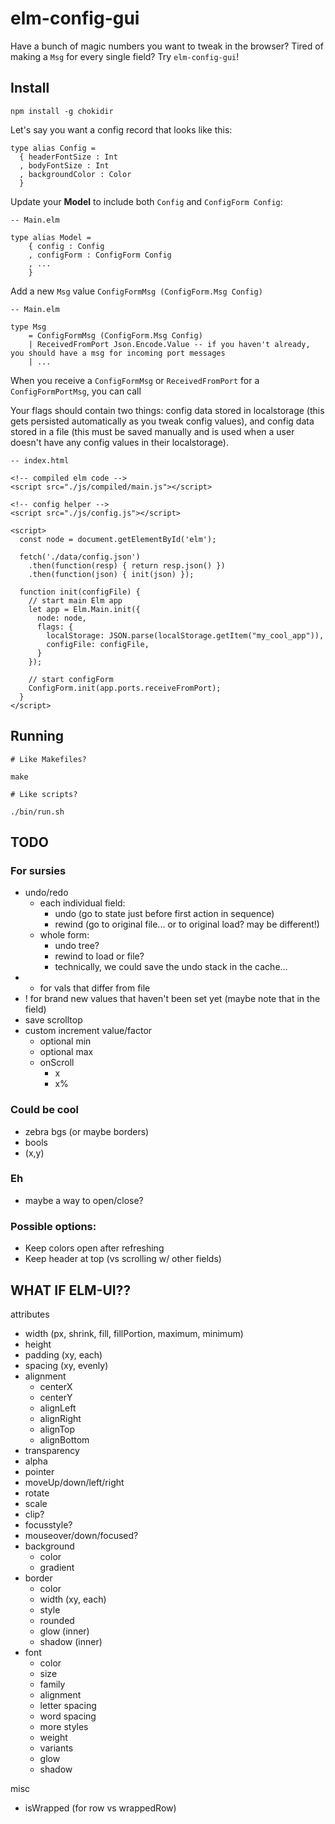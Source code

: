 # elm-config-gui

Have a bunch of magic numbers you want to tweak in the browser? Tired of making a `Msg` for every single field? Try `elm-config-gui`!

## Install

```
npm install -g chokidir
```

Let's say you want a config record that looks like this:

```
type alias Config =
  { headerFontSize : Int
  , bodyFontSize : Int
  , backgroundColor : Color
  }
```

Update your **Model** to include both `Config` and `ConfigForm Config`:

```
-- Main.elm

type alias Model =
    { config : Config
    , configForm : ConfigForm Config
    , ...
    }
```

Add a new `Msg` value `ConfigFormMsg (ConfigForm.Msg Config)`

```
-- Main.elm

type Msg
    = ConfigFormMsg (ConfigForm.Msg Config)
    | ReceivedFromPort Json.Encode.Value -- if you haven't already, you should have a msg for incoming port messages
    | ...
```

When you receive a `ConfigFormMsg` or `ReceivedFromPort` for a `ConfigFormPortMsg`, you can call

Your flags should contain two things: config data stored in localstorage (this gets persisted automatically as you tweak config values), and config data stored in a file (this must be saved manually and is used when a user doesn't have any config values in their localstorage).

```
-- index.html

<!-- compiled elm code -->
<script src="./js/compiled/main.js"></script>

<!-- config helper -->
<script src="./js/config.js"></script>

<script>
  const node = document.getElementById('elm');

  fetch('./data/config.json')
    .then(function(resp) { return resp.json() })
    .then(function(json) { init(json) });

  function init(configFile) {
    // start main Elm app
    let app = Elm.Main.init({
      node: node,
      flags: {
        localStorage: JSON.parse(localStorage.getItem("my_cool_app")),
        configFile: configFile,
      }
    });

    // start configForm
    ConfigForm.init(app.ports.receiveFromPort);
  }
</script>
```

## Running

```
# Like Makefiles?

make

# Like scripts?

./bin/run.sh
```


## TODO

### For sursies

- undo/redo
  - each individual field:
    - undo (go to state just before first action in sequence)
    - rewind (go to original file... or to original load? may be different!)
  - whole form:
    - undo tree?
    - rewind to load or file?
    - technically, we could save the undo stack in the cache...
- * for vals that differ from file
- ! for brand new values that haven't been set yet (maybe note that in the field)
- save scrolltop
- custom increment value/factor
  - optional min
  - optional max
  - onScroll
    - x
    - x%

### Could be cool

- zebra bgs (or maybe borders)
- bools
- (x,y)

### Eh

- maybe a way to open/close?

### Possible options:
- Keep colors open after refreshing
- Keep header at top (vs scrolling w/ other fields)

## WHAT IF ELM-UI??

attributes
- width (px, shrink, fill, fillPortion, maximum, minimum)
- height
- padding (xy, each)
- spacing (xy, evenly)
- alignment
  - centerX
  - centerY
  - alignLeft
  - alignRight
  - alignTop
  - alignBottom
- transparency
- alpha
- pointer
- moveUp/down/left/right
- rotate
- scale
- clip?
- focusstyle?
- mouseover/down/focused?
- background
  - color
  - gradient
- border
  - color
  - width (xy, each)
  - style
  - rounded
  - glow (inner)
  - shadow (inner)
- font
  - color
  - size
  - family
  - alignment
  - letter spacing
  - word spacing
  - more styles
  - weight
  - variants
  - glow
  - shadow

misc
- isWrapped (for row vs wrappedRow)
